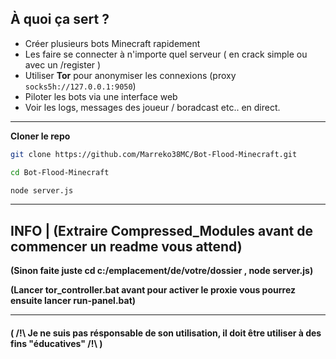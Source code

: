 ## À quoi ça sert ?

- Créer plusieurs bots Minecraft rapidement
- Les faire se connecter à n'importe quel serveur ( en crack simple ou avec un /register )
- Utiliser **Tor** pour anonymiser les connexions (proxy `socks5h://127.0.0.1:9050`)
- Piloter les bots via une interface web
- Voir les logs, messages des joueur / boradcast etc.. en direct.

---

**Cloner le repo**

```bash
git clone https://github.com/Marreko38MC/Bot-Flood-Minecraft.git

cd Bot-Flood-Minecraft

node server.js
```

---
## INFO | (Extraire Compressed_Modules avant de commencer un readme vous attend)

**(Sinon faite juste cd c:/emplacement/de/votre/dossier , node server.js)**

**(Lancer tor_controller.bat avant pour activer le proxie vous pourrez ensuite lancer run-panel.bat)**

---


#### ( /!\ Je ne suis pas résponsable de son utilisation, il doit être utiliser à des fins "éducatives" /!\ )
